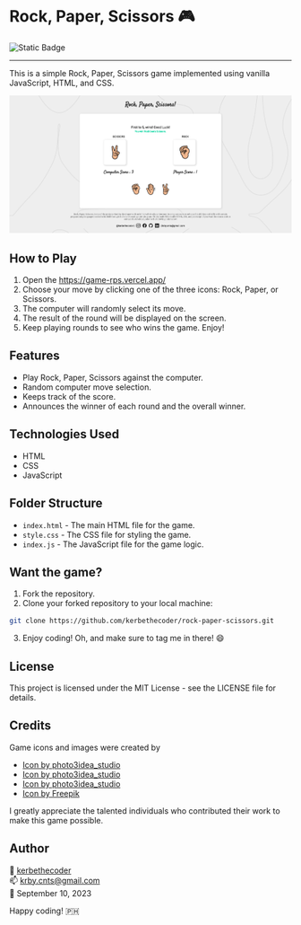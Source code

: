 # Rock, Paper, Scissors :video_game:

![Static Badge](https://img.shields.io/badge/success-green?logo=Vercel&label=vercel&labelColor=%231A1A1A)

---

This is a simple Rock, Paper, Scissors game implemented using vanilla JavaScript, HTML, and CSS.

![Rock, Paper, Scissors game screenshot](./src/assets/rock-paper-scissors.png)

## How to Play

1. Open the https://game-rps.vercel.app/
2. Choose your move by clicking one of the three icons: Rock, Paper, or Scissors.
3. The computer will randomly select its move.
4. The result of the round will be displayed on the screen.
5. Keep playing rounds to see who wins the game. Enjoy!

## Features

- Play Rock, Paper, Scissors against the computer.
- Random computer move selection.
- Keeps track of the score.
- Announces the winner of each round and the overall winner.

## Technologies Used

- HTML
- CSS
- JavaScript

## Folder Structure

- `index.html` - The main HTML file for the game.
- `style.css` - The CSS file for styling the game.
- `index.js` - The JavaScript file for the game logic.

## Want the game?

1. Fork the repository.
2. Clone your forked repository to your local machine:

```bash
git clone https://github.com/kerbethecoder/rock-paper-scissors.git
```

3. Enjoy coding! Oh, and make sure to tag me in there! :smile:

## License

This project is licensed under the MIT License - see the LICENSE file for details.

## Credits

Game icons and images were created by

- <a href="https://www.freepik.com/icon/punch_6142258#fromView=resource_detail&position=9">Icon by photo3idea_studio</a>
- <a href="https://www.freepik.com/icon/victory_6142275#fromView=resource_detail&position=2">Icon by photo3idea_studio</a>
- <a href="https://www.freepik.com/icon/raise-hand_6142099#fromView=resource_detail&position=15">Icon by photo3idea_studio</a>
- <a href="https://www.freepik.com/icons/rock-paper-scissors">Icon by Freepik</a>

I greatly appreciate the talented individuals who contributed their work to make this game possible.

## Author

🚀 [kerbethecoder](https://github.com/kerbethecoder)     
📫 krby.cnts@gmail.com    
📌 September 10, 2023     
 
Happy coding! :philippines:
